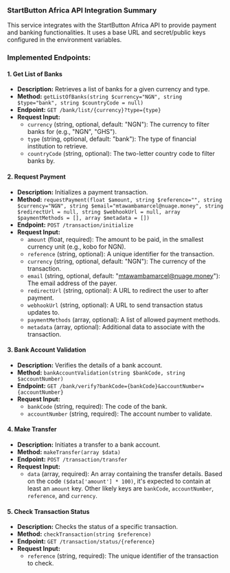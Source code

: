 ### StartButton Africa API Integration Summary

This service integrates with the StartButton Africa API to provide payment and banking functionalities. It uses a base URL and secret/public keys configured in the environment variables.

### Implemented Endpoints:

#### 1. Get List of Banks

*   **Description:** Retrieves a list of banks for a given currency and type.
*   **Method:** `getListOfBanks(string $currency="NGN", string $type="bank", string $countryCode = null)`
*   **Endpoint:** `GET /bank/list/{currency}?type={type}`
*   **Request Input:**
    *   `currency` (string, optional, default: "NGN"): The currency to filter banks for (e.g., "NGN", "GHS").
    *   `type` (string, optional, default: "bank"): The type of financial institution to retrieve.
    *   `countryCode` (string, optional): The two-letter country code to filter banks by.

#### 2. Request Payment

*   **Description:** Initializes a payment transaction.
*   **Method:** `requestPayment(float $amount, string $reference="", string $currency="NGN", string $email="mtawambamarcel@nuage.money", string $redirectUrl = null, string $webhookUrl = null, array $paymentMethods = [], array $metadata = [])`
*   **Endpoint:** `POST /transaction/initialize`
*   **Request Input:**
    *   `amount` (float, required): The amount to be paid, in the smallest currency unit (e.g., kobo for NGN).
    *   `reference` (string, optional): A unique identifier for the transaction.
    *   `currency` (string, optional, default: "NGN"): The currency of the transaction.
    *   `email` (string, optional, default: "mtawambamarcel@nuage.money"): The email address of the payer.
    *   `redirectUrl` (string, optional): A URL to redirect the user to after payment.
    *   `webhookUrl` (string, optional): A URL to send transaction status updates to.
    *   `paymentMethods` (array, optional): A list of allowed payment methods.
    *   `metadata` (array, optional): Additional data to associate with the transaction.

#### 3. Bank Account Validation

*   **Description:** Verifies the details of a bank account.
*   **Method:** `bankAccountValidation(string $bankCode, string $accountNumber)`
*   **Endpoint:** `GET /bank/verify?bankCode={bankCode}&accountNumber={accountNumber}`
*   **Request Input:**
    *   `bankCode` (string, required): The code of the bank.
    *   `accountNumber` (string, required): The account number to validate.

#### 4. Make Transfer

*   **Description:** Initiates a transfer to a bank account.
*   **Method:** `makeTransfer(array $data)`
*   **Endpoint:** `POST /transaction/transfer`
*   **Request Input:**
    *   `data` (array, required): An array containing the transfer details. Based on the code `($data['amount'] * 100)`, it's expected to contain at least an `amount` key. Other likely keys are `bankCode`, `accountNumber`, `reference`, and `currency`.

#### 5. Check Transaction Status

*   **Description:** Checks the status of a specific transaction.
*   **Method:** `checkTransaction(string $reference)`
*   **Endpoint:** `GET /transaction/status/{reference}`
*   **Request Input:**
    *   `reference` (string, required): The unique identifier of the transaction to check.
